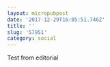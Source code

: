 ```yaml
---
layout: micropubpost
date: '2017-12-29T16:05:51.746Z'
title: ''
slug: '57951'
category: social
---
```

Test from editorial
